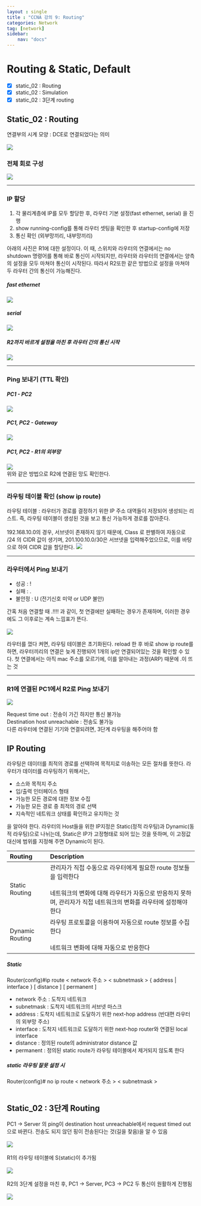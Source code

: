 ```yaml
---
layout : single
title : "CCNA 강의 9: Routing"
categories: Network
tag: [network]
sidebar:
    nav: "docs"
---
```


# Routing & Static, Default

-  [x] static_02 : Routing
-  [x] static_02 : Simulation
-  [x] static_02 : 3단계 routing

## Static_02 : Routing

연결부의 시계 모양 : DCE로 연결되었다는 의미 <br><br>
<img src = "/images/network/packet_tracer/14.png">

### 전체 회로 구성
<img src = "/images/network/packet_tracer/16.png">

---

### IP 할당
1. 각 물리계층에 IP를 모두 할당한 후, 라우터 기본 설정(fast ethernet, serial) 을 진행
2. show running-config를 통해 라우터 셋팅을 확인한 후 startup-config에 저장 
3. 통신 확인 (외부망끼리, 내부망끼리)

아래의 사진은 R1에 대한 설정이다. 이 때, 스위치와 라우터의 연결에서는 no shutdown 명령어를 통해 바로 통신이 시작되지만, 라우터와 라우터의 연결에서는 양측의 설정을 모두 마쳐야 통신이 시작된다. 따라서 R2또한 같은 방법으로 설정을 마쳐야 두 라우터 간의 통신이 가능해진다.

##### fast ethernet
<img src = "/images/network/packet_tracer/15.png">

##### serial
<img src = "/images/network/packet_tracer/17.png">

##### R2까지 바르게 설정을 마친 후 라우터 간의 통신 시작
<img src = "/images/network/packet_tracer/18.png">

---

### Ping 보내기 (TTL 확인)

##### PC1 - PC2
<img src = "/images/network/packet_tracer/20.png">

##### PC1, PC2 - Gateway
<img src = "/images/network/packet_tracer/19.png">

##### PC1, PC2 - R1의 외부망
<img src = "/images/network/packet_tracer/21.png">

<br>
위와 같은 방법으로 R2에 연결된 망도 확인한다.

---

### 라우팅 테이블 확인 (show ip route)
라우팅 테이블 : 라우터가 경로를 결정하기 위한 IP 주소 대역들이 저장되어 생성되는 리스트. 즉, 라우팅 테이블이 생성된 것을 보고 통신 가능하게 경로를 잡아준다. <br><br>
192.168.10.0의 경우, 서브넷이 존재하지 않기 때문에, Class 로 판별하여 자동으로 /24 의 CIDR 값이 생기며, 201.100.10.0/30은 서브넷을 입력해주었으므로, 이를 바탕으로 하여 CIDR 값을 할당한다.
<img src = "/images/network/packet_tracer/22.png">

---

### 라우터에서 Ping 보내기

- 성공 : !
- 실패 : .
- 불안정 : U (전기신호 미약 or UDP 불안)

간혹 처음 연결할 때 .!!!! 과 같이, 첫 연결에만 실패하는 경우가 존재하며, 이러한 경우에도 그 이후로는 계속 느낌표가 뜬다.<br><br>
<img src = "/images/network/packet_tracer/23.png"> 

라우터를 껐다 켜면, 라우팅 테이블은 초기화된다. reload 한 후 바로 show ip route를 하면, 라우터끼리의 연결은 늦게 진행되어 1개의 ip만 연결되어있는 것을 확인할 수 있다. 첫 연결에서는 아직 mac 주소를 모르기에, 이를 알아내는 과정(ARP) 때문에 .이 뜨는 것

---

### R1에 연결된 PC1에서 R2로 Ping 보내기


<img src = "/images/network/packet_tracer/24.png"> 

Request time out : 전송이 가긴 하지만 통신 불가능 <br>
Destination host unreachable : 전송도 불가능 <br>
다른 라우터에 연결된 기기와 연결되려면, 3단계 라우팅을 해주어야 함


## IP Routing

라우팅은 데이터를 최적의 경로를 선택하여 목적지로 이송하는 모든 절차를 뜻한다. 라우터가 데이터를 라우팅하기 위해서는, 

- 소스와 목적지 주소
- 입/출력 인터페이스 형태
- 가능한 모든 경로에 대한 정보 수집
- 가능한 모든 경로 중 최적의 경로 선택
- 지속적인 네트워크 상태를 확인하고 유지하는 것

을 알아야 한다. 라우터의 Host들을 위한 IP지정은 Static(정적 라우팅)과 Dynamic(동적 라우팅)으로 나뉘는데, Static은 IP가 고정형태로 되어 있는 것을 뜻하며, 이 고정값 대신에 범위를 지정해 주면 Dynamic이 된다.


|Routing|Description|
|:---|:---|
|Static Routing|관리자가 직접 수동으로 라우터에게 필요한 route 정보들을 입력한다 <br><br>네트워크의 변화에 대해 라우터가 자동으로 반응하지 못하며, 관리자가 직접 네트워크의 변화를 라우터에 설정해야 한다|
|Dynamic Routing|라우팅 프로토콜을 이용하여 자동으로 route 정보를 수집한다 <br><br>네트워크 변화에 대해 자동으로 반응한다|

##### Static
Router(config)#ip route < network 주소 > < subnetmask > { address | interface } [ distance ] [ permanent ]<br>
- network 주소 : 도착지 네트워크
- subnetmask : 도착지 네트워크의 서브넷 마스크
- address : 도착지 네트워크로 도달하기 위한 next-hop address (반대편 라우터의 외부망 주소)
- interface : 도착지 네트워크로 도달하기 위한 next-hop router와 연결된 local interface
- distance : 정의된 route의 administrator distance 값
- permanent : 정의된 static route가 라우팅 테이블에서 제거되지 않도록 한다

##### static 라우팅 잘못 설정 시
Router(config)# no ip route < network 주소 > < subnetmask > <br><Br>

## Static_02 : 3단계 Routing
PC1 -> Server 의 ping이 destination host unreachable에서 request timed out으로 바뀐다. 전송도 되지 않던 핑이 전송된다는 것(길을 찾음)을 알 수 있음<br><br>
<img src = "/images/network/packet_tracer/25.png"> <br><br>
R1의 라우팅 테이블에 S(static)이 추가됨<br><br>
<img src = "/images/network/packet_tracer/26.png"> <br><br>
R2의 3단계 설정을 마친 후, PC1 -> Server, PC3 -> PC2 두 통신이 원활하게 진행됨<br><br>
<img src = "/images/network/packet_tracer/27.png"> <br><br>